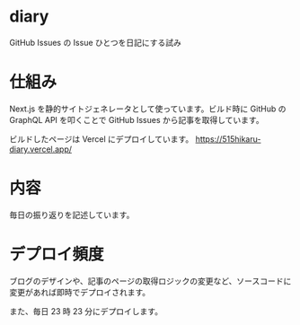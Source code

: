 # diary
GitHub Issues の Issue ひとつを日記にする試み

# 仕組み

Next.js を静的サイトジェネレータとして使っています。ビルド時に GitHub の GraphQL API を叩くことで GitHub Issues から記事を取得しています。

ビルドしたページは Vercel にデプロイしています。 https://515hikaru-diary.vercel.app/

# 内容

毎日の振り返りを記述しています。

# デプロイ頻度

ブログのデザインや、記事のページの取得ロジックの変更など、ソースコードに変更があれば即時でデプロイされます。

また、毎日 23 時 23 分にデプロイします。
